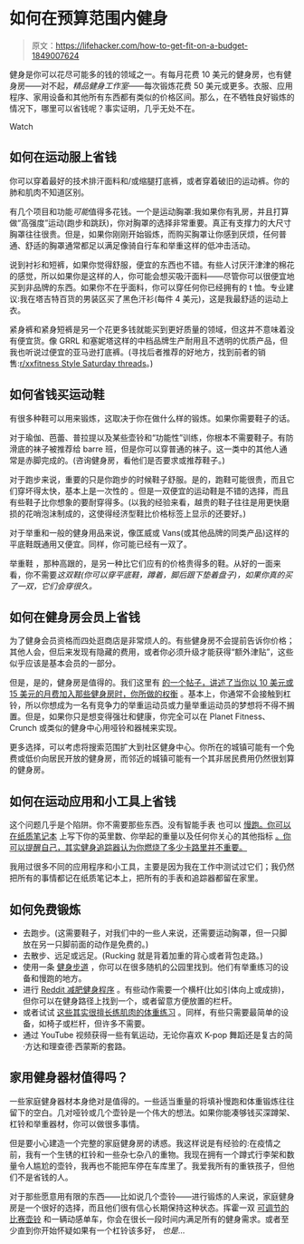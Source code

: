 # 如何在预算范围内健身

> 原文：<https://lifehacker.com/how-to-get-fit-on-a-budget-1849007624>

健身是你可以花尽可能多的钱的领域之一。有每月花费 10 美元的健身房，也有健身房——对不起，*精品健身工作室*——每次锻炼花费 50 美元或更多。衣服、应用程序、家用设备和其他所有东西都有类似的价格区间。那么，在不牺牲良好锻炼的情况下，哪里可以省钱呢？事实证明，几乎无处不在。

Watch

## 如何在运动服上省钱

你可以穿着最好的技术排汗面料和/或缩腿打底裤，或者穿着破旧的运动裤。你的肺和肌肉不知道区别。

有几个项目和功能*可能*值得多花钱。一个是运动胸罩:我如果你有乳房，并且打算做“高强度”运动(跑步和跳跃)，你对胸罩的选择非常重要。真正有支撑力的大尺寸胸罩往往很贵。但是，如果你刚刚开始锻炼，而购买胸罩让你感到厌烦，任何普通、舒适的胸罩通常都足以满足像骑自行车和举重这样的低冲击活动。

说到衬衫和短裤，如果你觉得舒服，便宜的东西也不错。有些人讨厌汗津津的棉花的感觉，所以如果你是这样的人，你可能会想买吸汗面料——尽管你可以很便宜地买到非品牌的东西。如果你不在乎面料，你可以穿任何你已经拥有的 t 恤。专业建议:我在塔吉特百货的男装区买了黑色汗衫(每件 4 美元)，这是我最舒适的运动上衣。

紧身裤和紧身短裤是另一个花更多钱就能买到更好质量的领域，但这并不意味着没有便宜货。像 GRRL 和塞妮塔这样的中档品牌生产耐用且不透明的优质产品，但我也听说过便宜的亚马逊打底裤。(寻找后者推荐的好地方，找到前者的销售:[r/xxfitness Style Saturday threads](https://www.reddit.com/r/xxfitness/search/?q=style&restrict_sr=1&sr_nsfw=)。)

## 如何省钱买运动鞋

有很多种鞋可以用来锻炼，这取决于你在做什么样的锻炼。如果你需要鞋子的话。

对于瑜伽、芭蕾、普拉提以及某些壶铃和“功能性”训练，你根本不需要鞋子。有防滑底的袜子被推荐给 barre 班，但是你可以穿普通的袜子。这一类中的其他人通常是赤脚完成的。(咨询健身房，看他们是否要求或推荐鞋子。)

对于跑步来说，重要的只是你跑步的时候鞋子舒服。是的，跑鞋可能很贵，而且它们穿坏得太快，基本上是一次性的 。但是一双便宜的运动鞋是不错的选择，而且有些鞋子比你想象的要耐穿得多。(以我的经验来看，越贵的鞋子往往是用更快磨损的花哨泡沫制成的，这使得经济型鞋比价格标签上显示的还要好。)

对于举重和一般的健身用品来说，像匡威或 Vans(或其他品牌的同类产品)这样的平底鞋既通用又便宜。同样，你可能已经有一双了。

举重鞋 ，那种高跟的，是另一种比它们应有的价格贵得多的鞋。从好的一面来看，你不需要*这双鞋(你可以穿平底鞋，蹲着，脚后跟下垫着盘子)，如果你真的买了一双，它们会穿很久。*

## 如何在健身房会员上省钱

为了健身会员资格而四处逛商店是非常烦人的。有些健身房不会提前告诉你价格；其他人会，但后来发现有隐藏的费用，或者你必须升级才能获得“额外津贴”，这些似乎应该是基本会员的一部分。

但是，是的，健身房是值得的。我们这里有 [的一个帖子，讲述了当你以 10 美元或 15 美元的月费加入那些健身房时，你所做的权衡](https://lifehacker.com/is-a-10-gym-membership-ever-really-worth-it-1848970889) 。基本上，你通常不会接触到杠铃，所以你想成为一名有竞争力的举重运动员或力量举重运动员的梦想将不得不搁置。但是，如果你只是想变得强壮和健康，你完全可以在 Planet Fitness、Crunch 或类似的健身中心用哑铃和器械来实现。

更多选择，可以考虑将搜索范围扩大到社区健身中心。你所在的城镇可能有一个免费或低价向居民开放的健身房，而邻近的城镇可能有一个其非居民费用仍然很划算的健身房。

## 如何在运动应用和小工具上省钱

这个问题几乎是个陷阱。你不需要那些东西。没有智能手表 也可以 [慢跑。你可以在纸质笔记本](https://lifehacker.com/how-to-ditch-your-smartwatch-and-jog-like-its-1982-1848933522) 上写下你的英里数、你举起的重量以及任何你关心的其他指标 [。你可以提醒自己，其实健身追踪器认为你燃烧了多少卡路里并不重要。](https://lifehacker.com/why-you-still-need-a-workout-notebook-1834590216)

我用过很多不同的应用程序和小工具，主要是因为我在工作中测试过它们；我仍然把所有的事情都记在纸质笔记本上，把所有的手表和追踪器都留在家里。

## 如何免费锻炼

*   去跑步。(这需要鞋子，对我们中的一些人来说，还需要运动胸罩，但一只脚放在另一只脚前面的动作是免费的。)
*   去散步、远足或远足。(Rucking 就是背着加重的背心或者背包走路。)
*   使用一条 [健身步道](https://lifehacker.com/find-a-fitness-trail-and-exercise-like-its-1992-1825718545) ，你可以在很多随机的公园里找到。他们有举重练习的设备和慢跑的地方。
*   进行 [Reddit 减肥健身程序](https://lifehacker.com/reddits-beloved-no-weights-workout-is-famous-for-a-reas-1847193925) 。有些动作需要一个横杆(比如引体向上或成排)，但你可以在健身路径上找到一个，或者留意方便放置的栏杆。
*   或者试试 [这些其实很擅长练肌肉的体重练习](https://lifehacker.com/12-bodyweight-exercises-that-will-actually-make-you-str-1847903062) 。同样，有些只需要最简单的设备，如椅子或栏杆，但许多不需要。
*   通过 YouTube 视频获得一些有氧运动，无论你喜欢 K-pop 舞蹈还是复古的简·方达和理查德·西蒙斯的套路。

## 家用健身器材值得吗？

一些家庭健身器材本身绝对是值得的。一些适当重量的将填补慢跑和体重锻炼往往留下的空白。几对哑铃或几个壶铃是一个伟大的想法。如果你能凑够钱买深蹲架、杠铃和举重器材，你可以做很多事情。

但是要小心建造一个完整的家庭健身房的诱惑。我这样说是有经验的:在疫情之前，我有一个生锈的杠铃和一些杂七杂八的重物。我现在拥有一个蹲式行李架和数量令人尴尬的壶铃，我再也不能把车停在车库里了。我爱我所有的重铁孩子，但他们不是省钱的人。

对于那些愿意用有限的东西——比如说几个壶铃——进行锻炼的人来说，家庭健身房是一个很好的选择，而且他们很有信心长期保持这种状态。挥霍一双 [可调节的比赛壶铃](https://lifehacker.com/why-your-home-gym-needs-adjustable-kettlebells-1848784354) 和一辆动感单车，你会在很长一段时间内满足所有的健身需求。或者至少直到你开始怀疑如果有一个杠铃该多好， *也是*...